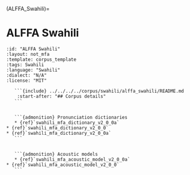 
(ALFFA_Swahili)=
# ALFFA Swahili

``````{corpus} ALFFA Swahili
:id: "ALFFA Swahili"
:layout: not_mfa
:template: corpus_template
:tags: Swahili
:language: "Swahili"
:dialect: "N/A"
:license: "MIT"

   ```{include} ../../../../corpus/swahili/alffa_swahili/README.md
    :start-after: "## Corpus details"
   ```


   ```{admonition} Pronunciation dictionaries
   * {ref}`swahili_mfa_dictionary_v2_0_0a`
* {ref}`swahili_mfa_dictionary_v2_0_0`
* {ref}`swahili_mfa_dictionary_v2_0_0a`
   ```


   ```{admonition} Acoustic models
   * {ref}`swahili_mfa_acoustic_model_v2_0_0a`
* {ref}`swahili_mfa_acoustic_model_v2_0_0`
   ```
``````
